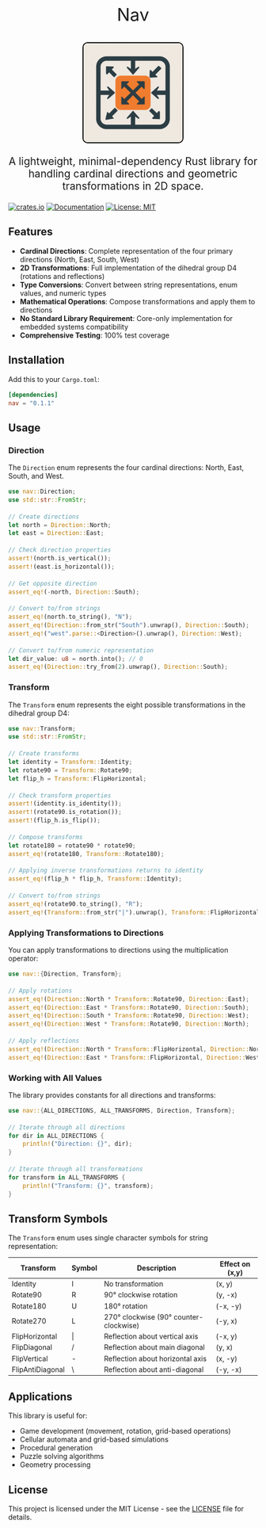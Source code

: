 <p align="center" style="font-size: 2.5em">
    Nav
</p>
<p align="center">
    <img src="./assets/icon.png" alt="Nav Icon" width="200" style="border-radius: 5%; border: 2px solid #000;">
</p>
<p align="center" style="font-size: 1.5em">
    A lightweight, minimal-dependency Rust library for handling cardinal directions and geometric transformations in 2D space.
</p>

[![crates.io](https://img.shields.io/crates/v/nav.svg)](https://crates.io/crates/nav)
[![Documentation](https://docs.rs/nav/badge.svg)](https://docs.rs/nav)
[![License: MIT](https://img.shields.io/badge/License-MIT-yellow.svg)](https://opensource.org/licenses/MIT)

## Features

- **Cardinal Directions**: Complete representation of the four primary directions (North, East, South, West)
- **2D Transformations**: Full implementation of the dihedral group D4 (rotations and reflections)
- **Type Conversions**: Convert between string representations, enum values, and numeric types
- **Mathematical Operations**: Compose transformations and apply them to directions
- **No Standard Library Requirement**: Core-only implementation for embedded systems compatibility
- **Comprehensive Testing**: 100% test coverage

## Installation

Add this to your `Cargo.toml`:

```toml
[dependencies]
nav = "0.1.1"
```

## Usage

### Direction

The `Direction` enum represents the four cardinal directions: North, East, South, and West.

```rust
use nav::Direction;
use std::str::FromStr;

// Create directions
let north = Direction::North;
let east = Direction::East;

// Check direction properties
assert!(north.is_vertical());
assert!(east.is_horizontal());

// Get opposite direction
assert_eq!(-north, Direction::South);

// Convert to/from strings
assert_eq!(north.to_string(), "N");
assert_eq!(Direction::from_str("South").unwrap(), Direction::South);
assert_eq!("west".parse::<Direction>().unwrap(), Direction::West);

// Convert to/from numeric representation
let dir_value: u8 = north.into(); // 0
assert_eq!(Direction::try_from(2).unwrap(), Direction::South);
```

### Transform

The `Transform` enum represents the eight possible transformations in the dihedral group D4:

```rust
use nav::Transform;
use std::str::FromStr;

// Create transforms
let identity = Transform::Identity;
let rotate90 = Transform::Rotate90;
let flip_h = Transform::FlipHorizontal;

// Check transform properties
assert!(identity.is_identity());
assert!(rotate90.is_rotation());
assert!(flip_h.is_flip());

// Compose transforms
let rotate180 = rotate90 * rotate90;
assert_eq!(rotate180, Transform::Rotate180);

// Applying inverse transformations returns to identity
assert_eq!(flip_h * flip_h, Transform::Identity);

// Convert to/from strings
assert_eq!(rotate90.to_string(), "R");
assert_eq!(Transform::from_str("|").unwrap(), Transform::FlipHorizontal);
```

### Applying Transformations to Directions

You can apply transformations to directions using the multiplication operator:

```rust
use nav::{Direction, Transform};

// Apply rotations
assert_eq!(Direction::North * Transform::Rotate90, Direction::East);
assert_eq!(Direction::East * Transform::Rotate90, Direction::South);
assert_eq!(Direction::South * Transform::Rotate90, Direction::West);
assert_eq!(Direction::West * Transform::Rotate90, Direction::North);

// Apply reflections
assert_eq!(Direction::North * Transform::FlipHorizontal, Direction::North);
assert_eq!(Direction::East * Transform::FlipHorizontal, Direction::West);
```

### Working with All Values

The library provides constants for all directions and transforms:

```rust
use nav::{ALL_DIRECTIONS, ALL_TRANSFORMS, Direction, Transform};

// Iterate through all directions
for dir in ALL_DIRECTIONS {
    println!("Direction: {}", dir);
}

// Iterate through all transformations
for transform in ALL_TRANSFORMS {
    println!("Transform: {}", transform);
}
```

## Transform Symbols

The `Transform` enum uses single character symbols for string representation:

| Transform        | Symbol | Description                            | Effect on (x,y) |
| ---------------- | ------ | -------------------------------------- | --------------- |
| Identity         | I      | No transformation                      | (x, y)          |
| Rotate90         | R      | 90° clockwise rotation                 | (y, -x)         |
| Rotate180        | U      | 180° rotation                          | (-x, -y)        |
| Rotate270        | L      | 270° clockwise (90° counter-clockwise) | (-y, x)         |
| FlipHorizontal   | \|     | Reflection about vertical axis         | (-x, y)         |
| FlipDiagonal     | /      | Reflection about main diagonal         | (y, x)          |
| FlipVertical     | -      | Reflection about horizontal axis       | (x, -y)         |
| FlipAntiDiagonal | \\     | Reflection about anti-diagonal         | (-y, -x)        |

## Applications

This library is useful for:

- Game development (movement, rotation, grid-based operations)
- Cellular automata and grid-based simulations
- Procedural generation
- Puzzle solving algorithms
- Geometry processing

## License

This project is licensed under the MIT License - see the [LICENSE](LICENSE) file for details.
